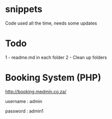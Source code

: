 # snippets
Code used all the time, needs some updates

# Todo
1 - readme.md in each folder
2 - Clean up folders


# Booking System (PHP)
http://booking.medmin.co.za/

username : admin

password : admin1
